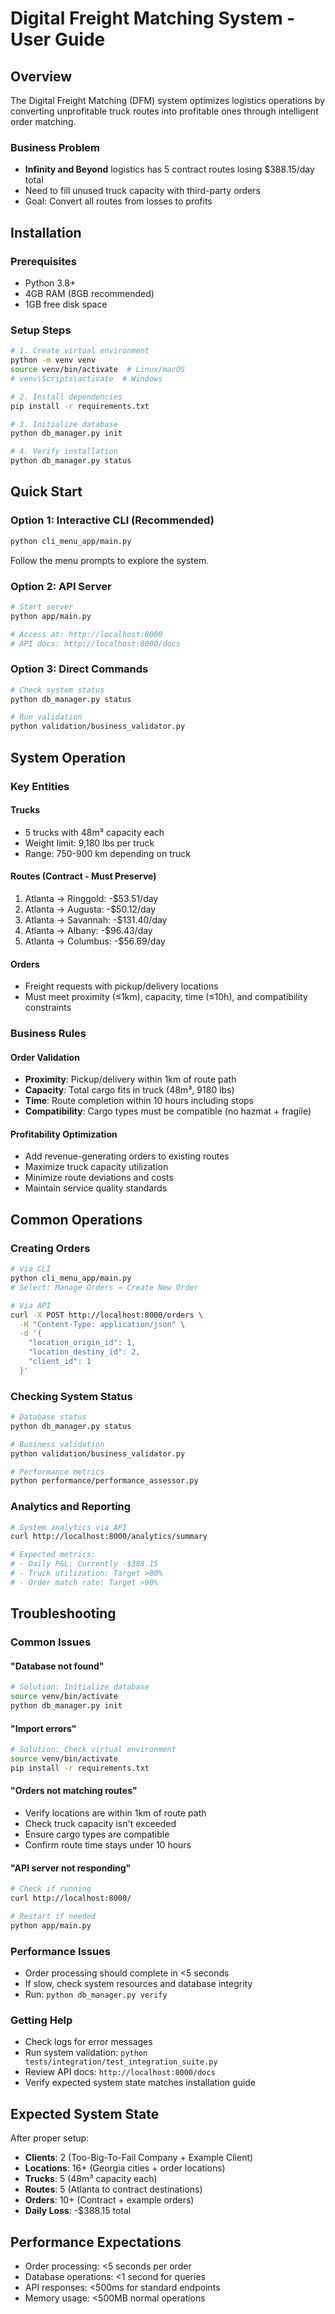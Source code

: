 # Digital Freight Matching System - User Guide

## Overview

The Digital Freight Matching (DFM) system optimizes logistics operations by converting unprofitable truck routes into profitable ones through intelligent order matching.

### Business Problem
- **Infinity and Beyond** logistics has 5 contract routes losing $388.15/day total
- Need to fill unused truck capacity with third-party orders
- Goal: Convert all routes from losses to profits

## Installation

### Prerequisites
- Python 3.8+
- 4GB RAM (8GB recommended)
- 1GB free disk space

### Setup Steps
```bash
# 1. Create virtual environment
python -m venv venv
source venv/bin/activate  # Linux/macOS
# venv\Scripts\activate  # Windows

# 2. Install dependencies
pip install -r requirements.txt

# 3. Initialize database
python db_manager.py init

# 4. Verify installation
python db_manager.py status
```

## Quick Start

### Option 1: Interactive CLI (Recommended)
```bash
python cli_menu_app/main.py
```
Follow the menu prompts to explore the system.

### Option 2: API Server
```bash
# Start server
python app/main.py

# Access at: http://localhost:8000
# API docs: http://localhost:8000/docs
```

### Option 3: Direct Commands
```bash
# Check system status
python db_manager.py status

# Run validation
python validation/business_validator.py
```

## System Operation

### Key Entities

#### Trucks
- 5 trucks with 48m³ capacity each
- Weight limit: 9,180 lbs per truck
- Range: 750-900 km depending on truck

#### Routes (Contract - Must Preserve)
1. Atlanta → Ringgold: -$53.51/day
2. Atlanta → Augusta: -$50.12/day
3. Atlanta → Savannah: -$131.40/day
4. Atlanta → Albany: -$96.43/day
5. Atlanta → Columbus: -$56.69/day

#### Orders
- Freight requests with pickup/delivery locations
- Must meet proximity (≤1km), capacity, time (≤10h), and compatibility constraints

### Business Rules

#### Order Validation
- **Proximity**: Pickup/delivery within 1km of route path
- **Capacity**: Total cargo fits in truck (48m³, 9180 lbs)
- **Time**: Route completion within 10 hours including stops
- **Compatibility**: Cargo types must be compatible (no hazmat + fragile)

#### Profitability Optimization
- Add revenue-generating orders to existing routes
- Maximize truck capacity utilization
- Minimize route deviations and costs
- Maintain service quality standards

## Common Operations

### Creating Orders
```bash
# Via CLI
python cli_menu_app/main.py
# Select: Manage Orders → Create New Order

# Via API
curl -X POST http://localhost:8000/orders \
  -H "Content-Type: application/json" \
  -d '{
    "location_origin_id": 1,
    "location_destiny_id": 2,
    "client_id": 1
  }'
```

### Checking System Status
```bash
# Database status
python db_manager.py status

# Business validation
python validation/business_validator.py

# Performance metrics
python performance/performance_assessor.py
```

### Analytics and Reporting
```bash
# System analytics via API
curl http://localhost:8000/analytics/summary

# Expected metrics:
# - Daily P&L: Currently -$388.15
# - Truck utilization: Target >80%
# - Order match rate: Target >90%
```

## Troubleshooting

### Common Issues

#### "Database not found"
```bash
# Solution: Initialize database
source venv/bin/activate
python db_manager.py init
```

#### "Import errors"
```bash
# Solution: Check virtual environment
source venv/bin/activate
pip install -r requirements.txt
```

#### "Orders not matching routes"
- Verify locations are within 1km of route path
- Check truck capacity isn't exceeded
- Ensure cargo types are compatible
- Confirm route time stays under 10 hours

#### "API server not responding"
```bash
# Check if running
curl http://localhost:8000/

# Restart if needed
python app/main.py
```

### Performance Issues
- Order processing should complete in <5 seconds
- If slow, check system resources and database integrity
- Run: `python db_manager.py verify`

### Getting Help
- Check logs for error messages
- Run system validation: `python tests/integration/test_integration_suite.py`
- Review API docs: `http://localhost:8000/docs`
- Verify expected system state matches installation guide

## Expected System State

After proper setup:
- **Clients**: 2 (Too-Big-To-Fail Company + Example Client)
- **Locations**: 16+ (Georgia cities + order locations)
- **Trucks**: 5 (48m³ capacity each)
- **Routes**: 5 (Atlanta to contract destinations)
- **Orders**: 10+ (Contract + example orders)
- **Daily Loss**: -$388.15 total

## Performance Expectations
- Order processing: <5 seconds per order
- Database operations: <1 second for queries
- API responses: <500ms for standard endpoints
- Memory usage: <500MB normal operations
